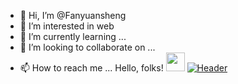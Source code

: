 - 👋 Hi, I’m @Fanyuansheng
- 👀 I’m interested in web
- 🌱 I’m currently learning ...
- 💞️ I’m looking to collaborate on ...
- 📫 How to reach me ...
Hello, folks! <img src="https://raw.githubusercontent.com/MartinHeinz/MartinHeinz/master/wave.gif" width="30px">
[![Header](https://raw.githubusercontent.com/MartinHeinz/<OWNER>/<OWNER>/readme_header.png "Header")](https://some-url.dev/)
<!---
Fanyuansheng/Fanyuansheng is a ✨ special ✨ repository because its `README.md` (this file) appears on your GitHub profile.
You can click the Preview link to take a look at your changes.
--->
